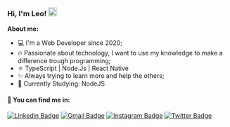 ### Hi, I'm Leo!  <img src="https://media.giphy.com/media/hvRJCLFzcasrR4ia7z/giphy.gif" width="20" >

 **About me:**
 
 - 💻 I'm a Web Developer since 2020;
 - 🔥 Passionate about technology, I want to use my knowledge to make a difference trough programming;
 - ⚛️ TypeScript | Node.Js | React Native
 - ✨ Always trying to learn more and help the others;
 - 🚀 Currently Studying: NodeJS
 
#### 💬 You can find me in: 

[![Linkedin Badge](https://img.shields.io/badge/-Linkedin-blue?style=flat-square&logo=Linkedin&logoColor=white&link=https://www.linkedin.com/in/leonardo-leal-antao/)](https://www.linkedin.com/in/leonardo-leal-antao/) 
[![Gmail Badge](https://img.shields.io/badge/-leonardoa.dev@gmail.com-c14438?style=flat-square&logo=Gmail&logoColor=white&link=mailto:leonardoa.dev@gmail.com)](mailto:leonardoa.dev@gmail.com)
[![Instagram Badge](https://img.shields.io/badge/-Instagram-purple?style=flat-square&logo=Instagram&logoColor=white&link=https://www.instagram.com/leonardoa.dev/)](https://www.instagram.com/leonardoa.dev/)
[![Twitter Badge](https://img.shields.io/badge/Twitter-1DA1F2?style=flat-square&logo=Twitter&logoColor=white&link=https://www.twitter.com/leonardoa_dev/)](https://www.twitter.com/leonardoa_dev/)
